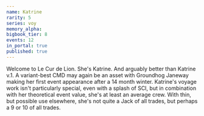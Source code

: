 ```yaml
---
name: Katrine
rarity: 5
series: voy
memory_alpha:
bigbook_tier: 8
events: 12
in_portal: true
published: true
---
```


Welcome to Le Cur de Lion. She's Katrine. And arguably better than Katrine v.1. A variant-best CMD may again be an asset with Groundhog Janeway making her first event appearance after a 14 month winter. Katrine's voyage work isn't particularly special, even with a splash of SCI, but in combination with her theoretical event value, she's at least an average crew. With thin, but possible use elsewhere, she's not quite a Jack of all trades, but perhaps a 9 or 10 of all trades.
